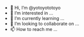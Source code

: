 - 👋 Hi, I’m @yotoyototoyo
- 👀 I’m interested in ...
- 🌱 I’m currently learning ...
- 💞️ I’m looking to collaborate on ...
- 📫 How to reach me ...

<!---
yotoyototoyo/yotoyototoyo is a ✨ special ✨ repository because its `README.md` (this file) appears on your GitHub profile.
You can click the Preview link to take a look at your changes.
--->
